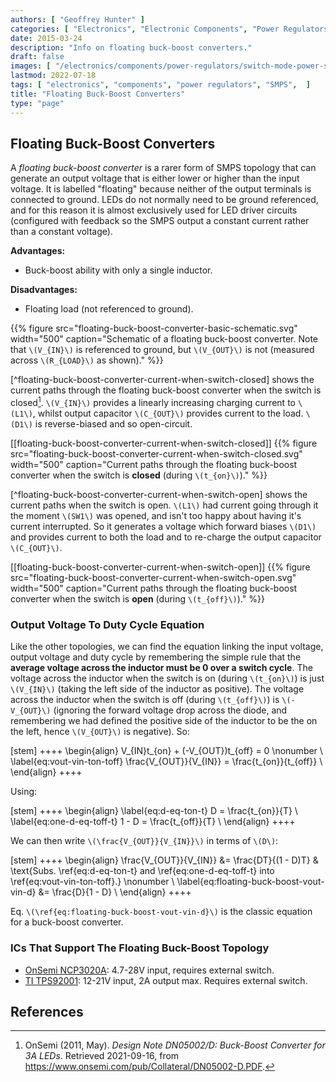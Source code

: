 ```yaml
---
authors: [ "Geoffrey Hunter" ]
categories: [ "Electronics", "Electronic Components", "Power Regulators" ]
date: 2015-03-24
description: "Info on floating buck-boost converters."
draft: false
images: [ "/electronics/components/power-regulators/switch-mode-power-supplies-smps/smps-buck-converter-simple.png" ]
lastmod: 2022-07-18
tags: [ "electronics", "components", "power regulators", "SMPS",  ]
title: "Floating Buck-Boost Converters"
type: "page"
---
```


## Floating Buck-Boost Converters

A _floating buck-boost converter_ is a rarer form of SMPS topology that can generate an output voltage that is either lower or higher than the input voltage. It is labelled "floating" because neither of the output terminals is connected to ground. LEDs do not normally need to be ground referenced, and for this reason it is almost exclusively used for LED driver circuits (configured with feedback so the SMPS output a constant current rather than a constant voltage).

**Advantages:**

* Buck-boost ability with only a single inductor.

**Disadvantages:**

* Floating load (not referenced to ground).

{{% figure src="floating-buck-boost-converter-basic-schematic.svg" width="500" caption="Schematic of a floating buck-boost converter. Note that `\(V_{IN}\)` is referenced to ground, but `\(V_{OUT}\)` is not (measured across `\(R_{LOAD}\)` as shown)." %}}

[^floating-buck-boost-converter-current-when-switch-closed] shows the current paths through the floating buck-boost converter when the switch is closed[^bib-onsemi-floating-buck-boost]. `\(V_{IN}\)` provides a linearly increasing charging current to `\(L1\)`, whilst output capacitor `\(C_{OUT}\)` provides current to the load. `\(D1\)` is reverse-biased and so open-circuit.

[[floating-buck-boost-converter-current-when-switch-closed]]
{{% figure src="floating-buck-boost-converter-current-when-switch-closed.svg" width="500" caption="Current paths through the floating buck-boost converter when the switch is **closed** (during `\(t_{on}\)`)." %}}

[^floating-buck-boost-converter-current-when-switch-open] shows the current paths when the switch is open. `\(L1\)` had current going through it the moment `\(SW1\)` was opened, and isn't too happy about having it's current interrupted. So it generates a voltage which forward biases `\(D1\)` and provides current to both the load and to re-charge the output capacitor `\(C_{OUT}\)`.

[[floating-buck-boost-converter-current-when-switch-open]]
{{% figure src="floating-buck-boost-converter-current-when-switch-open.svg" width="500" caption="Current paths through the floating buck-boost converter when the switch is **open** (during `\(t_{off}\)`)." %}}

### Output Voltage To Duty Cycle Equation

Like the other topologies, we can find the equation linking the input voltage, output voltage and duty cycle by remembering the simple rule that the **average voltage across the inductor must be 0 over a switch cycle**. The voltage across the inductor when the switch is on (during `\(t_{on}\)`) is just `\(V_{IN}\)` (taking the left side of the inductor as positive). The voltage across the inductor when the switch is off (during `\(t_{off}\)`) is `\(-V_{OUT}\)` (ignoring the forward voltage drop across the diode, and remembering we had defined the positive side of the inductor to be the on the left, hence `\(V_{OUT}\)` is negative). So: 

[stem]
++++
\begin{align}
V_{IN}t_{on} + (-V_{OUT})t_{off} = 0 \nonumber \\
\label{eq:vout-vin-ton-toff}
\frac{V_{OUT}}{V_{IN}} = \frac{t_{on}}{t_{off}} \\
\end{align}
++++

Using:

[stem]
++++
\begin{align}
\label{eq:d-eq-ton-t}
D = \frac{t_{on}}{T} \\
\label{eq:one-d-eq-toff-t}
1 - D = \frac{t_{off}}{T} \\
\end{align}
++++

We can then write `\(\frac{V_{OUT}}{V_{IN}}\)` in terms of `\(D\)`:

[stem]
++++
\begin{align}
\frac{V_{OUT}}{V_{IN}} &= \frac{DT}{(1 - D)T} & \text{Subs. \ref{eq:d-eq-ton-t} and \ref{eq:one-d-eq-toff-t} into \ref{eq:vout-vin-ton-toff}.} \nonumber \\
                        \label{eq:floating-buck-boost-vout-vin-d}
                       &= \frac{D}{1 - D} \\
\end{align}
++++

Eq. `\(\ref{eq:floating-buck-boost-vout-vin-d}\)` is the classic equation for a buck-boost converter.

### ICs That Support The Floating Buck-Boost Topology

* [OnSemi NCP3020A](https://www.onsemi.com/pdf/datasheet/ncp3020-d.pdf): 4.7-28V input, requires external switch.
* [TI TPS92001](https://www.ti.com/product/TPS92001): 12-21V input, 2A output max. Requires external switch.

## References

[^bib-microsemi-v-i-mode]:  Maniktala, Sanjaya (2012). _Voltage-Mode, Current-Mode (and Hysteretic Control)_. Microsemi. Retrieved 2021-08-22, from https://www.microsemi.com/document-portal/doc_view/124786-voltage-mode-current-mode-and-hysteretic-control.
[^bib-onsemi-floating-buck-boost]:  OnSemi (2011, May). _Design Note DN05002/D: Buck-Boost Converter for 3A LEDs_. Retrieved 2021-09-16, from https://www.onsemi.com/pub/Collateral/DN05002-D.PDF.